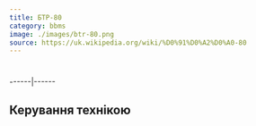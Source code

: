 ```yaml
---
title: БТР-80
category: bbms
image: ./images/btr-80.png
source: https://uk.wikipedia.org/wiki/%D0%91%D0%A2%D0%A0-80
---
```


#

------|------ 

## Керування технікою